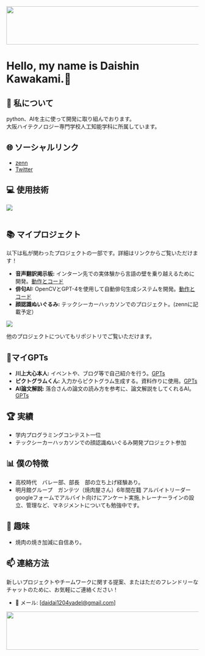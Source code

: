 <img src="https://media.discordapp.net/attachments/1147737795734011949/1173792299625480273/Clipchamp.gif?ex=65653e44&is=6552c944&hm=d5a9114cecc0d0a5c9882cce08b8fd3d5921a063a93ec966d7c07d954c61a7cd&=&width=532&height=300" width="1500" height="100">

# Hello, my name is Daishin Kawakami.👋
## 🚀 私について
python、AIを主に使って開発に取り組んでおります。<br>
大阪ハイテクノロジー専門学校人工知能学科に所属しています。

## 🌐 ソーシャルリンク
- [zenn](https://zenn.dev/daishin)
- [Twitter](@paiapaipai)

## 💻 使用技術
<!--!こちらが私のスキルセットです：
[スキルセット](https://example.com/your-chart-url.pngパワポでつくろかな)-->

<img src="https://skillicons.dev/icons?i=python,html,php,c,css,js,firebase,flask,vue,mysql,github,vscode,aws,cursor" /> <br /><br />



## 📚 マイプロジェクト
以下は私が関わったプロジェクトの一部です。詳細はリンクからご覧いただけます！

- **音声翻訳掲示板:** インターン先での実体験から言語の壁を乗り越えるために開発。[動作とコード](https://zenn.dev/daishin/articles/96e6765252b5a4)
- **俳句AI:** OpenCVとGPT-4を使用して自動俳句生成システムを開発。[動作とコード](https://zenn.dev/daishin/articles/c43d96cca6a411)
- **顔認識ぬいぐるみ:** テックシーカーハッカソンでのプロジェクト。(zennに記載予定）
 <img src="https://media.discordapp.net/attachments/1147737795734011949/1176172092258000997/ADCreHdsZQm-LPN-KNxh-uY5tIeTLD1HQqgcr_tVqjQSYiOKXBPouL46fSwpd7QjsL_OFXbz8SCh0yA_pZxM7UA5Vl64bYZRxQw734-h550-s-no.png?ex=656de69f&is=655b719f&hm=512ac1b6d5bf9d4fc4ca925a2576749a3c17949f6190cf0722cfa28a60f2d3d4&=&width=611&height=458" >
  
  他のプロジェクトについてもリポジトリでご覧いただけます。
<!-- **その他プロジェクト:** [GitHubリポジトリ](あなたのGitHubリポジトリURL)-->
## 🤖マイGPTs
- **川上大心本人:** イベントや、ブログ等で自己紹介を行う。[GPTs](https://chat.openai.com/g/g-bc98wMdul-chuan-shang-da-xin-ben-ren)
- **ピクトグラムくん:** 入力からピクトグラム生成する。資料作りに使用。[GPTs](https://chat.openai.com/g/g-FMZz7z5yx-pikutoguramukun)
- **AI論文解説:** 落合さんの論文の読み方を参考に、論文解説をしてくれるAI。[GPTs](https://chat.openai.com/g/g-gWqJZ6PzE-ailun-wen-jie-shuo)

## 🏆 実績
- 学内プログラミングコンテスト一位
- テックシーカーハッカソンでの顔認識ぬいぐるみ開発プロジェクト参加

## 📊 僕の特徴
- 高校時代　バレー部、部長　部の立ち上げ経験あり。
- 明月館グループ　ガンテツ（焼肉屋さん）6年間在籍 アルバイトリーダー
 <br> googleフォームでアルバイト向けにアンケート実施,トレーナーラインの設立、管理など、マネジメントについても勉強中です。
<!--![性格特性とリーダーシップ](https://example.com/your-characteristics-chart-url.pngパワポでつくろかな)-->

## 🎉 趣味
- 焼肉の焼き加減に自信あり。

## 📫 連絡方法
新しいプロジェクトやチームワークに関する提案、またはただのフレンドリーなチャットのために、お気軽にご連絡ください！
- 📧 メール: [daidai1204yadel@gmail.com]
<img src="https://media.discordapp.net/attachments/1147737795734011949/1173792299625480273/Clipchamp.gif?ex=65653e44&is=6552c944&hm=d5a9114cecc0d0a5c9882cce08b8fd3d5921a063a93ec966d7c07d954c61a7cd&=&width=532&height=300" width="1500" height="100">
